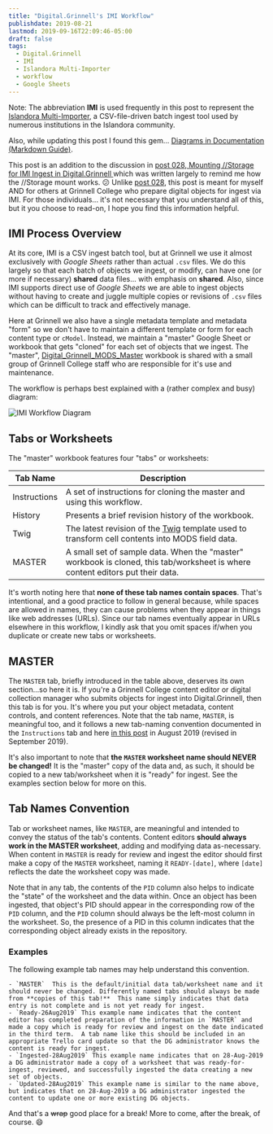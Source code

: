 ```yaml
---
title: "Digital.Grinnell's IMI Workflow"
publishdate: 2019-08-21
lastmod: 2019-09-16T22:09:46-05:00
draft: false
tags:
  - Digital.Grinnell
  - IMI
  - Islandora Multi-Importer
  - workflow
  - Google Sheets
---
```


Note: The abbreviation **IMI** is used frequently in this post to represent the [Islandora Multi-Importer](https://github.com/mnylc/islandora_multi_importer.git), a CSV-file-driven batch ingest tool used by numerous institutions in the Islandora community.

Also, while updating this post I found this gem... [Diagrams in Documentation (Markdown Guide)](https://medium.com/technical-writing-is-easy/diagrams-in-documentation-markdown-guide-4e78419e8d2f).

This post is an addition to the discussion in [post 028, Mounting //Storage for IMI Ingest in Digital.Grinnell ](https://static.grinnell.edu/blogs/McFateM/posts/028-mounting-storage-for-imi-ingest-in-digital-grinnell/) which was written largely to remind me how the //Storage mount works. :confused:  Unlike [post 028](https://static.grinnell.edu/blogs/McFateM/posts/028-mounting-storage-for-imi-ingest-in-digital-grinnell/), this post is meant for myself AND for others at Grinnell College who prepare digital objects for ingest via IMI. For those individuals... it's not necessary that you understand all of this, but it you choose to read-on, I hope you find this information helpful.

## IMI Process Overview
At its core, IMI is a CSV ingest batch tool, but at Grinnell we use it almost exclusively with _Google Sheets_ rather than actual `.csv` files. We do this largely so that each batch of objects we ingest, or modify, can have one (or more if necessary) **shared** data files... with emphasis on **shared**.  Also, since IMI supports direct use of _Google Sheets_ we are able to ingest objects without having to create and juggle multiple copies or revisions of `.csv` files which can be difficult to track and effectively manage.

Here at Grinnell we also have a single metadata template and metadata "form" so we don't have to maintain a different template or form for each content type or `cModel`.  Instead, we maintain a "master" Google Sheet or workbook that gets "cloned" for each set of objects that we ingest.  The "master", [Digital_Grinnell_MODS_Master](https://docs.google.com/spreadsheets/d/1G_pQgKJwtgBZYDAHcMC7dCTOnwexIYGHjarHPFKaAOg/edit#gid=1910204194) workbook is shared with a small group of Grinnell College staff who are responsible for it's use and maintenance.  

The workflow is perhaps best explained with a (rather complex and busy) diagram:

  ![IMI Workflow Diagram](https://digital.grinnell.edu/islandora/object/grinnell%3A26883/datastream/OBJ/view)

## Tabs or Worksheets
The "master" workbook features four "tabs" or worksheets:

| Tab Name | Description |
| --- | --- |
| Instructions | A set of instructions for cloning the master and using this workflow. |
| History | Presents a brief revision history of the workbook. |
| Twig | The latest revision of the [Twig](https://twig.symfony.com/) template used to transform cell contents into MODS field data. |
| MASTER | A small set of sample data.  When the "master" workbook is cloned, this tab/worksheet is where content editors put their data. |

It's worth noting here that **none of these tab names contain spaces**.  That's intentional, and a good practice to follow in general because, while spaces are allowed in names, they can cause problems when they appear in things like web addresses (URLs). Since our tab names eventually appear in URLs elsewhere in this workflow, I kindly ask that you omit spaces if/when you duplicate or create new tabs or worksheets.  

## MASTER
The `MASTER` tab, briefly introduced in the table above, deserves its own section...so here it is.  If you're a Grinnell College content editor or digital collection manager who submits objects for ingest into Digital.Grinnell, then this tab is for you.  It's where you put your object metadata, content controls, and content references. Note that the tab name, `MASTER`, is meaningful too, and it follows a new tab-naming convention documented in the `Instructions` tab and here [in this post](https://static.grinnell.edu/blogs/McFateM/posts/040-digital.grinnells-imi-workflow/) in August 2019 (revised in September 2019).  

It's also important to note that **the `MASTER` worksheet name should NEVER be changed!**  It is the "master" copy of the data and, as such, it should be copied to a new tab/worksheet when it is "ready" for ingest.  See the examples section below for more on this.

## Tab Names Convention
Tab or worksheet names, like `MASTER`, are meaningful and intended to convey the status of the tab's contents.  Content editors **should always work in the MASTER worksheet**, adding and modifying data as-necessary.  When content in `MASTER` is ready for review and ingest the editor should first make a copy of the `MASTER` worksheet, naming it `READY-[date]`, where `[date]` reflects the date the worksheet copy was made.

Note that in any tab, the contents of the `PID` column also helps to indicate the "state" of the worksheet and the data within.  Once an object has been ingested, that object's PID should appear in the corresponding row of the `PID` column, and the `PID` column should always be the left-most column in the worksheet.  So, the presence of a PID in this column indicates that the corresponding object already exists in the repository.     

### Examples
The following example tab names may help understand this convention.

    - `MASTER`  This is the default/initial data tab/worksheet name and it should never be changed. Differently named tabs should always be made from **copies of this tab!**  This name simply indicates that data entry is not complete and is not yet ready for ingest.
    - `Ready-26Aug2019` This example name indicates that the content editor has completed preparation of the information in `MASTER` and made a copy which is ready for review and ingest on the date indicated in the third term.  A tab name like this should be included in an appropriate Trello card update so that the DG administrator knows the content is ready for ingest.
    - `Ingested-28Aug2019` This example name indicates that on 28-Aug-2019 a DG administrator made a copy of a worksheet that was ready-for-ingest, reviewed, and successfully ingested the data creating a new set of objects.  
    - `Updated-28Aug2019` This example name is similar to the name above, but indicates that on 28-Aug-2019 a DG administrator ingested the content to update one or more existing DG objects.

And that's a ~~wrap~~ good place for a break!  More to come, after the break, of course.  :smile:
